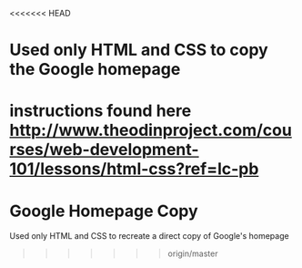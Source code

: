 <<<<<<< HEAD
# Used only HTML and CSS to copy the Google homepage

instructions found here http://www.theodinproject.com/courses/web-development-101/lessons/html-css?ref=lc-pb
=======
# Google Homepage Copy

Used only HTML and CSS to recreate a direct copy of Google's homepage
>>>>>>> origin/master

